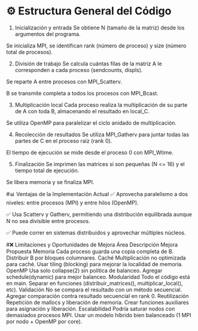 # ⚙️ Estructura General del Código
1. Inicialización y entrada
Se obtiene N (tamaño de la matriz) desde los argumentos del programa.

Se inicializa MPI, se identifican rank (número de proceso) y size (número total de procesos).

2. División de trabajo
Se calcula cuántas filas de la matriz A le corresponden a cada proceso (sendcounts, displs).

Se reparte A entre procesos con MPI_Scatterv.

B se transmite completa a todos los procesos con MPI_Bcast.

3. Multiplicación local
Cada proceso realiza la multiplicación de su parte de A con toda B, almacenando el resultado en local_C.

Se utiliza OpenMP para paralelizar el ciclo anidado de multiplicación.

4. Recolección de resultados
Se utiliza MPI_Gatherv para juntar todas las partes de C en el proceso raíz (rank 0).

El tiempo de ejecución se mide desde el proceso 0 con MPI_Wtime.

5. Finalización
Se imprimen las matrices si son pequeñas (N <= 16) y el tiempo total de ejecución.

Se libera memoria y se finaliza MPI.

#📊 Ventajas de la Implementación Actual
✅ Aprovecha paralelismo a dos niveles: entre procesos (MPI) y entre hilos (OpenMP).

✅ Usa Scatterv y Gatherv, permitiendo una distribución equilibrada aunque N no sea divisible entre procesos.

✅ Puede correr en sistemas distribuidos y aprovechar múltiples núcleos.

#❌ Limitaciones y Oportunidades de Mejora
Área	Descripción	Mejora Propuesta
Memoria	Cada proceso guarda una copia completa de B.	Distribuir B por bloques columnares.
Caché	Multiplicación no optimizada para caché.	Usar tiling (blocking) para mejorar la localidad de memoria.
OpenMP	Usa solo collapse(2) sin política de balanceo.	Agregar schedule(dynamic) para mejor balanceo.
Modularidad	Todo el código está en main.	Separar en funciones (distribuir_matrices(), multiplicar_local(), etc).
Validación	No se compara el resultado con un método secuencial.	Agregar comparación contra resultado secuencial en rank 0.
Reutilización	Repetición de mallocs y liberación de memoria.	Crear funciones auxiliares para asignación y liberación.
Escalabilidad	Podría saturar nodos con demasiados procesos MPI.	Usar un modelo híbrido bien balanceado (1 MPI por nodo + OpenMP por core).

